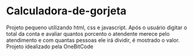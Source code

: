 # Calculadora-de-gorjeta
Projeto pequeno utilizando html, css e javascript.  Após o usuário digitar o total da conta e avaliar quantos porcento o atendente merece pelo atendimento e com quantas pessoas ele irá dividir, é mostrado o valor. Projeto idealizado pela OneBitCode

